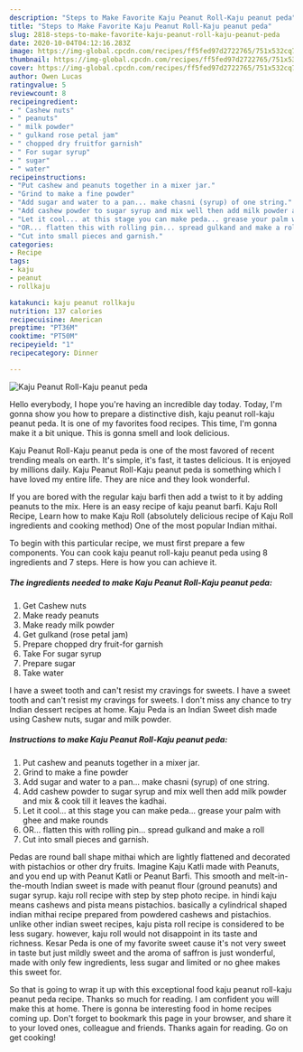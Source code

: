 ```yaml
---
description: "Steps to Make Favorite Kaju Peanut Roll-Kaju peanut peda"
title: "Steps to Make Favorite Kaju Peanut Roll-Kaju peanut peda"
slug: 2818-steps-to-make-favorite-kaju-peanut-roll-kaju-peanut-peda
date: 2020-10-04T04:12:16.283Z
image: https://img-global.cpcdn.com/recipes/ff5fed97d2722765/751x532cq70/kaju-peanut-roll-kaju-peanut-peda-recipe-main-photo.jpg
thumbnail: https://img-global.cpcdn.com/recipes/ff5fed97d2722765/751x532cq70/kaju-peanut-roll-kaju-peanut-peda-recipe-main-photo.jpg
cover: https://img-global.cpcdn.com/recipes/ff5fed97d2722765/751x532cq70/kaju-peanut-roll-kaju-peanut-peda-recipe-main-photo.jpg
author: Owen Lucas
ratingvalue: 5
reviewcount: 8
recipeingredient:
- " Cashew nuts"
- " peanuts"
- " milk powder"
- " gulkand rose petal jam"
- " chopped dry fruitfor garnish"
- " For sugar syrup"
- " sugar"
- " water"
recipeinstructions:
- "Put cashew and peanuts together in a mixer jar."
- "Grind to make a fine powder"
- "Add sugar and water to a pan... make chasni (syrup) of one string."
- "Add cashew powder to sugar syrup and mix well then add milk powder and mix &amp; cook till it leaves the kadhai."
- "Let it cool... at this stage you can make peda... grease your palm with ghee and make rounds"
- "OR... flatten this with rolling pin... spread gulkand and make a roll"
- "Cut into small pieces and garnish."
categories:
- Recipe
tags:
- kaju
- peanut
- rollkaju

katakunci: kaju peanut rollkaju 
nutrition: 137 calories
recipecuisine: American
preptime: "PT36M"
cooktime: "PT50M"
recipeyield: "1"
recipecategory: Dinner

---
```



![Kaju Peanut Roll-Kaju peanut peda](https://img-global.cpcdn.com/recipes/ff5fed97d2722765/751x532cq70/kaju-peanut-roll-kaju-peanut-peda-recipe-main-photo.jpg)

Hello everybody, I hope you're having an incredible day today. Today, I'm gonna show you how to prepare a distinctive dish, kaju peanut roll-kaju peanut peda. It is one of my favorites food recipes. This time, I'm gonna make it a bit unique. This is gonna smell and look delicious.

Kaju Peanut Roll-Kaju peanut peda is one of the most favored of recent trending meals on earth. It's simple, it's fast, it tastes delicious. It is enjoyed by millions daily. Kaju Peanut Roll-Kaju peanut peda is something which I have loved my entire life. They are nice and they look wonderful.

If you are bored with the regular kaju barfi then add a twist to it by adding peanuts to the mix. Here is an easy recipe of kaju peanut barfi. Kaju Roll Recipe, Learn how to make Kaju Roll (absolutely delicious recipe of Kaju Roll ingredients and cooking method) One of the most popular Indian mithai.


To begin with this particular recipe, we must first prepare a few components. You can cook kaju peanut roll-kaju peanut peda using 8 ingredients and 7 steps. Here is how you can achieve it.

<!--inarticleads1-->

##### The ingredients needed to make Kaju Peanut Roll-Kaju peanut peda:

1. Get  Cashew nuts
1. Make ready  peanuts
1. Make ready  milk powder
1. Get  gulkand (rose petal jam)
1. Prepare  chopped dry fruit-for garnish
1. Take  For sugar syrup
1. Prepare  sugar
1. Take  water


I have a sweet tooth and can&#39;t resist my cravings for sweets. I have a sweet tooth and can&#39;t resist my cravings for sweets. I don&#39;t miss any chance to try Indian dessert recipes at home. Kaju Peda is an Indian Sweet dish made using Cashew nuts, sugar and milk powder. 

<!--inarticleads2-->

##### Instructions to make Kaju Peanut Roll-Kaju peanut peda:

1. Put cashew and peanuts together in a mixer jar.
1. Grind to make a fine powder
1. Add sugar and water to a pan... make chasni (syrup) of one string.
1. Add cashew powder to sugar syrup and mix well then add milk powder and mix &amp; cook till it leaves the kadhai.
1. Let it cool... at this stage you can make peda... grease your palm with ghee and make rounds
1. OR... flatten this with rolling pin... spread gulkand and make a roll
1. Cut into small pieces and garnish.


Pedas are round ball shape mithai which are lightly flattened and decorated with pistachios or other dry fruits. Imagine Kaju Katli made with Peanuts, and you end up with Peanut Katli or Peanut Barfi. This smooth and melt-in-the-mouth Indian sweet is made with peanut flour (ground peanuts) and sugar syrup. kaju roll recipe with step by step photo recipe. in hindi kaju means cashews and pista means pistachios. basically a cylindrical shaped indian mithai recipe prepared from powdered cashews and pistachios. unlike other indian sweet recipes, kaju pista roll recipe is considered to be less sugary. however, kaju roll would not disappoint in its taste and richness. Kesar Peda is one of my favorite sweet cause it&#39;s not very sweet in taste but just mildly sweet and the aroma of saffron is just wonderful, made with only few ingredients, less sugar and limited or no ghee makes this sweet for. 

So that is going to wrap it up with this exceptional food kaju peanut roll-kaju peanut peda recipe. Thanks so much for reading. I am confident you will make this at home. There is gonna be interesting food in home recipes coming up. Don't forget to bookmark this page in your browser, and share it to your loved ones, colleague and friends. Thanks again for reading. Go on get cooking!
